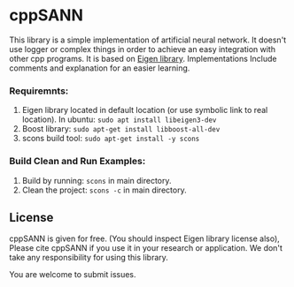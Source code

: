 # cppSANN

This library is a simple implementation of artificial neural network.
It doesn't use logger or complex things in order to achieve an easy integration with other 
cpp programs. It is based on [Eigen library](https://eigen.tuxfamily.org/dox/). 
Implementations Include comments and explanation for an easier learning. 

### Requiremnts:

1. Eigen library located in default location (or use symbolic link to real location). 
   In ubuntu: ```sudo apt install libeigen3-dev ```
2. Boost library: ```sudo apt-get install libboost-all-dev```
3. scons build tool: ```sudo apt-get install -y scons```

### Build Clean and Run Examples:

1. Build by running: ```scons``` in main directory. 
2. Clean the project: ```scons -c``` in main directory. 

## License 
cppSANN is given for free. (You should inspect Eigen library license also), 
Please cite cppSANN if you use it in your research or application. 
We don't take any responsibility for using this library. 


You are welcome to submit issues. 
